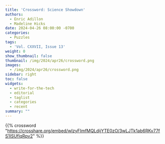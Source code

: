 ```yaml
---
title: 'Crossword: Science Showdown'
authors:
  - Enric Adillon
  - Madeline Hicks
date: 2024-04-26 08:00:00 -0700
categories:
  - Puzzles
tags:
  - 'Vol. CXXVII, Issue 13'
weight: 0
show_thumbnail: false
thumbnail: /img/2024/apr26/crossword.png
images:
  - /img/2024/apr26/crossword.png
sidebar: right
toc: false
widgets:
  - write-for-the-tech
  - editorial
  - taglist
  - categories
  - recent
summary: ""
---
```


{{% crossword "https://crosshare.org/embed/wIzyFImfMQLdijYTE0zO/3wLJTk1ab6RKv77fS1ISUflqRpv2" %}}